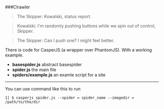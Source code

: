 ###Clrawler

>The Skipper: Kowalski, status report.

>Kowalski: I'm randomly pushing buttons while we spin out of control, Skipper.

>The Skipper: Can I push one? I might feel better.

There is code for CasperJS (a wrapper over PhantomJS). With a working example.

 - **basespider.js** abstract basespider
 - **spider.js** the main file
 - **spiders/example.js** an examle script for a site

_______________

You can use command like this to run

``` 
1| $ casperjs spider.js --spider = spider_name --imagedir = /path/to/the/dir
```
